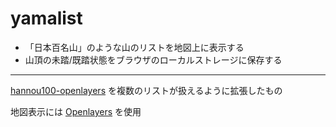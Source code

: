 # yamalist

* 「日本百名山」のような山のリストを地図上に表示する
* 山頂の未踏/既踏状態をブラウザのローカルストレージに保存する
---

[hannou100-openlayers](https://github.com/bsh-git/hannou100-openlayers/) を複数のリストが扱えるように拡張したもの

地図表示には [Openlayers](https://openlayers.org/) を使用
